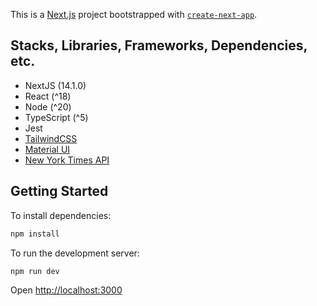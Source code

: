 This is a [Next.js](https://nextjs.org/) project bootstrapped with [`create-next-app`](https://github.com/vercel/next.js/tree/canary/packages/create-next-app).

## Stacks, Libraries, Frameworks, Dependencies, etc.

- NextJS (14.1.0)
- React (^18)
- Node (^20)
- TypeScript (^5)
- Jest
- [TailwindCSS](https://tailwindcss.com/docs/installation)
- [Material UI](https://mui.com/material-ui/getting-started/)
- [New York Times API](https://developer.nytimes.com/)

## Getting Started

To install dependencies:

```bash
npm install
```

To run the development server:

```bash
npm run dev
```

Open [http://localhost:3000](http://localhost:3000)

